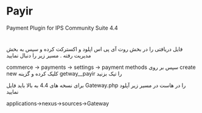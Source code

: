 # Payir
Payment Plugin for IPS Community Suite 4.4
#

فایل دریافتی را در بخش روت آی پی اس اپلود و اکسترکت کرده و سپس به بخش مدیریت رفته . مسیر زیر را دنبال نمایید

commerce -> payments -> settings -> payment methods
سپس بر روی create new کلیک کرده و گزینه getway__payir را تیک بزنید


برای نسخه های 4.4 به بالا باید فایل Gateway.php را در هاست در مسیر زیر آپلود نمایید


applications->nexus->sources->Gateway

